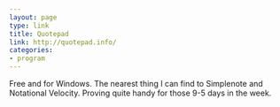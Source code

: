 ```yaml
---
layout: page
type: link
title: Quotepad
link: http://quotepad.info/
categories: 
- program
---
```

Free and for Windows. The nearest thing I can find to Simplenote and Notational Velocity. Proving quite handy for those 9-5 days in the week.
